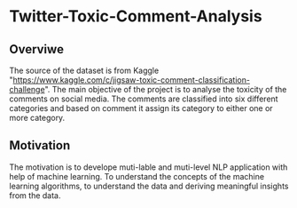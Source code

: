 # Twitter-Toxic-Comment-Analysis


## Overviwe

The source of the dataset is from Kaggle "https://www.kaggle.com/c/jigsaw-toxic-comment-classification-challenge". The main objective of the project is to analyse the toxicity of the comments on social media. The comments are classified into six different categories and based on comment it assign its category to either one or more category.

## Motivation
The motivation is to develope muti-lable and muti-level NLP application with help of machine learning.
To understand the concepts of the machine learning algorithms, to understand the data and deriving meaningful insights from the data.


